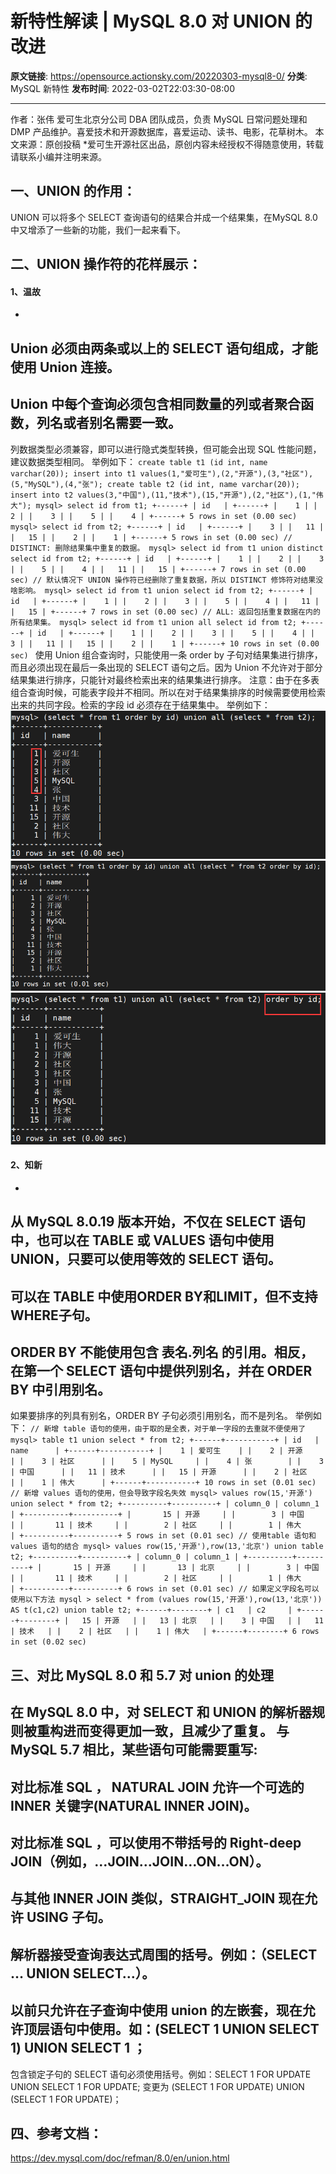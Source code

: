 # 新特性解读 | MySQL 8.0 对 UNION 的改进

**原文链接**: https://opensource.actionsky.com/20220303-mysql8-0/
**分类**: MySQL 新特性
**发布时间**: 2022-03-02T22:03:30-08:00

---

作者：张伟
爱可生北京分公司 DBA 团队成员，负责 MySQL 日常问题处理和 DMP 产品维护。喜爱技术和开源数据库，喜爱运动、读书、电影，花草树木。
本文来源：原创投稿
*爱可生开源社区出品，原创内容未经授权不得随意使用，转载请联系小编并注明来源。
## 一、UNION 的作用：
UNION 可以将多个 SELECT 查询语句的结果合并成一个结果集，在MySQL 8.0 中又增添了一些新的功能，我们一起来看下。
## 二、UNION 操作符的花样展示：
#### 1、温故
- 
Union 必须由两条或以上的 SELECT 语句组成，才能使用 Union 连接。
- 
Union 中每个查询必须包含相同数量的列或者聚合函数，列名或者别名需要一致。
- 
列数据类型必须兼容，即可以进行隐式类型转换，但可能会出现 SQL 性能问题，建议数据类型相同。
举例如下：
`create table t1 (id int, name varchar(20));
insert into t1 values(1,"爱可生"),(2,"开源"),(3,"社区"),(5,"MySQL"),(4,"张");
create table t2 (id int, name varchar(20));
insert into t2 values(3,"中国"),(11,"技术"),(15,"开源"),(2,"社区"),(1,"伟大");
mysql> select id from t1;
+------+
| id   |
+------+
|    1 |
|    2 |
|    3 |
|    5 |
|    4 |
+------+
5 rows in set (0.00 sec)
mysql> select id from t2;
+------+
| id   |
+------+
|    3 |
|   11 |
|   15 |
|    2 |
|    1 |
+------+
5 rows in set (0.00 sec)
// DISTINCT: 删除结果集中重复的数据。
mysql> select id from t1 union distinct select id from t2;
+------+
| id   |
+------+
|    1 |
|    2 |
|    3 |
|    5 |
|    4 |
|   11 |
|   15 |
+------+
7 rows in set (0.00 sec)
// 默认情况下 UNION 操作符已经删除了重复数据，所以 DISTINCT 修饰符对结果没啥影响。
mysql> select id from t1 union select id from t2;
+------+
| id   |
+------+
|    1 |
|    2 |
|    3 |
|    5 |
|    4 |
|   11 |
|   15 |
+------+
7 rows in set (0.00 sec)
// ALL: 返回包括重复数据在内的所有结果集。
mysql> select id from t1 union all select id from t2;
+------+
| id   |
+------+
|    1 |
|    2 |
|    3 |
|    5 |
|    4 |
|    3 |
|   11 |
|   15 |
|    2 |
|    1 |
+------+
10 rows in set (0.00 sec)
`
使用 Union 组合查询时，只能使用一条 order by 子句对结果集进行排序，而且必须出现在最后一条出现的 SELECT 语句之后。因为 Union 不允许对于部分结果集进行排序，只能针对最终检索出来的结果集进行排序。
注意：由于在多表组合查询时候，可能表字段并不相同。所以在对于结果集排序的时候需要使用检索出来的共同字段。检索的字段 id 必须存在于结果集中。
举例如下：
![Image](.img/0e58e270.png)
![Image](.img/f44c56ca.png)
![Image](.img/60e6e6a8.png)
#### 2、知新
- 
从 MySQL 8.0.19 版本开始，不仅在 SELECT 语句中，也可以在 TABLE 或 VALUES 语句中使用 UNION，只要可以使用等效的 SELECT 语句。
- 
可以在 TABLE 中使用ORDER BY和LIMIT，但不支持WHERE子句。
- 
ORDER BY 不能使用包含 表名.列名 的引用。相反，在第一个 SELECT 语句中提供列别名，并在 ORDER BY 中引用别名。
- 
如果要排序的列具有别名，ORDER BY 子句必须引用别名，而不是列名。
举例如下：
`// 新增 table 语句的使用，由于取的是全表，对于单一字段的去重就不便使用了
mysql> table t1 union select * from t2;
+------+-----------+
| id   | name      |
+------+-----------+
|    1 | 爱可生    |
|    2 | 开源      |
|    3 | 社区      |
|    5 | MySQL     |
|    4 | 张        |
|    3 | 中国      |
|   11 | 技术      |
|   15 | 开源      |
|    2 | 社区      |
|    1 | 伟大      |
+------+-----------+
10 rows in set (0.01 sec)
// 新增 values 语句的使用，但会导致字段名失效
mysql> values row(15,'开源') union select * from t2;
+----------+----------+
| column_0 | column_1 |
+----------+----------+
|       15 | 开源     |
|        3 | 中国     |
|       11 | 技术     |
|        2 | 社区     |
|        1 | 伟大     |
+----------+----------+
5 rows in set (0.01 sec)
// 使用table 语句和values 语句的结合
mysql> values row(15,'开源'),row(13,'北京') union table t2;
+----------+----------+
| column_0 | column_1 |
+----------+----------+
|       15 | 开源     |
|       13 | 北京     |
|        3 | 中国     |
|       11 | 技术     |
|        2 | 社区     |
|        1 | 伟大     |
+----------+----------+
6 rows in set (0.01 sec)
// 如果定义字段名可以使用以下方法
mysql > select * from (values row(15,'开源'),row(13,'北京')) AS t(c1,c2) union table t2;
+------+--------+
| c1   | c2     |
+------+--------+
|   15 | 开源   |
|   13 | 北京   |
|    3 | 中国   |
|   11 | 技术   |
|    2 | 社区   |
|    1 | 伟大   |
+------+--------+
6 rows in set (0.02 sec)
`
## 三、对比 MySQL 8.0 和 5.7 对 union 的处理
在 MySQL 8.0 中，对 SELECT 和 UNION 的解析器规则被重构进而变得更加一致，且减少了重复。
与 MySQL 5.7 相比，某些语句可能需要重写:
- 
对比标准 SQL ， NATURAL JOIN 允许一个可选的 INNER 关键字(NATURAL INNER JOIN)。
- 
对比标准 SQL ，可以使用不带括号的 Right-deep JOIN（例如，…JOIN…JOIN…ON…ON）。
- 
与其他 INNER JOIN 类似，STRAIGHT_JOIN 现在允许 USING 子句。
- 
解析器接受查询表达式周围的括号。例如：（SELECT &#8230; UNION SELECT…）。
- 
以前只允许在子查询中使用 union 的左嵌套，现在允许顶层语句中使用。如：(SELECT 1 UNION SELECT 1) UNION SELECT 1 ；
- 
包含锁定子句的 SELECT 语句必须使用括号。例如：SELECT 1 FOR UPDATE UNION SELECT 1 FOR UPDATE; 变更为 (SELECT 1 FOR UPDATE) UNION (SELECT 1 FOR UPDATE)；
## 四、参考文档：
https://dev.mysql.com/doc/refman/8.0/en/union.html